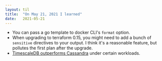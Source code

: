 ```yaml
---
layout: til
title:  "On May 21, 2021 I learned"
date:   2021-05-21
---
```


- You can pass a go template to docker CLI's `format` option.
- When upgrading to terraform 0.15, you might need to add a bunch of `sensitive` directives to your output. I think it's a reasonable feature, but pollutes the first plan after the upgrade.
- [TimescaleDB outperforms Cassandra](https://blog.timescale.com/blog/time-series-data-cassandra-vs-timescaledb-postgresql-7c2cc50a89ce/) under certain workloads.